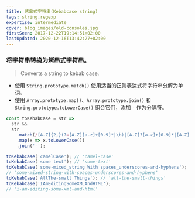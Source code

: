 ```yaml
---
title: 烤串式字符串(Kebabcase string)
tags: string,regexp
expertise: intermediate
cover: blog_images/old-consoles.jpg
firstSeen: 2017-12-22T19:14:51+02:00
lastUpdated: 2020-12-16T13:42:27+02:00
---
```


### 将字符串转换为烤串式字符串。
> Converts a string to kebab case.

- 使用 `String.prototype.match()` 使用适当的正则表达式将字符串分解为单词。
- 使用 `Array.prototype.map()`、`Array.prototype.join()` 和 `String.prototype.toLowerCase()` 组合它们，添加 `-` 作为分隔符。

```js
const toKebabCase = str =>
  str &&
  str
    .match(/[A-Z]{2,}(?=[A-Z][a-z]+[0-9]*|\b)|[A-Z]?[a-z]+[0-9]*|[A-Z]|[0-9]+/g)
    .map(x => x.toLowerCase())
    .join('-');
```

```js
toKebabCase('camelCase'); // 'camel-case'
toKebabCase('some text'); // 'some-text'
toKebabCase('some-mixed_string With spaces_underscores-and-hyphens');
// 'some-mixed-string-with-spaces-underscores-and-hyphens'
toKebabCase('AllThe-small Things'); // 'all-the-small-things'
toKebabCase('IAmEditingSomeXMLAndHTML');
// 'i-am-editing-some-xml-and-html'
```
